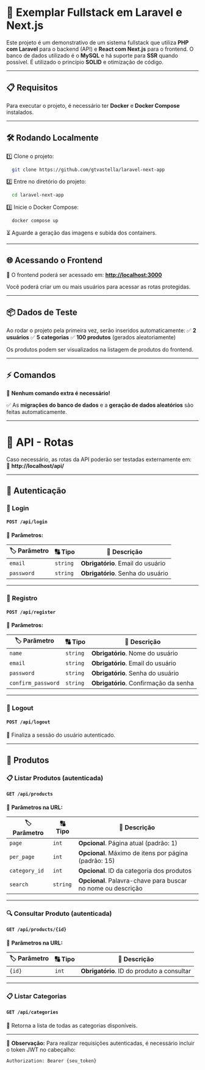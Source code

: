 # 🚀 Exemplar Fullstack em Laravel e Next.js

Este projeto é um demonstrativo de um sistema fullstack que utiliza **PHP com Laravel** para o backend (API) e **React com Next.js** para o frontend. O banco de dados utilizado é o **MySQL** e há suporte para **SSR** quando possível. É utilizado o princípio **SOLID** e otimização de código.

---

## 📋 Requisitos

Para executar o projeto, é necessário ter **Docker** e **Docker Compose** instalados.

---

## 🛠 Rodando Localmente

1️⃣ Clone o projeto:
```bash
  git clone https://github.com/gtvastella/laravel-next-app
```

2️⃣ Entre no diretório do projeto:
```bash
  cd laravel-next-app
```

3️⃣ Inicie o Docker Compose:
```bash
  docker compose up
```

⏳ Aguarde a geração das imagens e subida dos containers.

---

## 🌐 Acessando o Frontend

🔗 O frontend poderá ser acessado em: **[http://localhost:3000](http://localhost:3000)**

Você poderá criar um ou mais usuários para acessar as rotas protegidas.

---

## 📦 Dados de Teste

Ao rodar o projeto pela primeira vez, serão inseridos automaticamente:
✅ **2 usuários**
✅ **5 categorias**
✅ **100 produtos** (gerados aleatoriamente)

Os produtos podem ser visualizados na listagem de produtos do frontend.

---

## ⚡ Comandos

📌 **Nenhum comando extra é necessário!**

✅ As **migrações do banco de dados** e a **geração de dados aleatórios** são feitas automaticamente.

---

# 🔌 API - Rotas

Caso necessário, as rotas da API poderão ser testadas externamente em:  
🔗 **http://localhost/api/**

---

## 🔑 Autenticação

### 🔹 Login
#### `POST /api/login`

📌 **Parâmetros:**

| 🏷️ Parâmetro | 🔠 Tipo | 📖 Descrição |
|-------------|--------|--------------|
| `email` | `string` | **Obrigatório**. Email do usuário |
| `password` | `string` | **Obrigatório**. Senha do usuário |

---

### 📝 Registro
#### `POST /api/register`

📌 **Parâmetros:**

| 🏷️ Parâmetro | 🔠 Tipo | 📖 Descrição |
|-------------|--------|--------------|
| `name` | `string` | **Obrigatório**. Nome do usuário |
| `email` | `string` | **Obrigatório**. Email do usuário |
| `password` | `string` | **Obrigatório**. Senha do usuário |
| `confirm_password` | `string` | **Obrigatório**. Confirmação da senha |

---

### 🚪 Logout
#### `POST /api/logout`

🔹 Finaliza a sessão do usuário autenticado.

---

## 🛒 Produtos

### 📋 Listar Produtos (autenticada)
#### `GET /api/products`

📌 **Parâmetros na URL:**

| 🏷️ Parâmetro | 🔠 Tipo | 📖 Descrição |
|-------------|--------|--------------|
| `page` | `int` | **Opcional**. Página atual (padrão: 1) |
| `per_page` | `int` | **Opcional**. Máximo de itens por página (padrão: 15) |
| `category_id` | `int` | **Opcional**. ID da categoria dos produtos |
| `search` | `string` | **Opcional**. Palavra-chave para buscar no nome ou descrição |

---

### 🔍 Consultar Produto (autenticada)
#### `GET /api/products/{id}`

📌 **Parâmetros na URL:**

| 🏷️ Parâmetro | 🔠 Tipo | 📖 Descrição |
|-------------|--------|--------------|
| `{id}` | `int` | **Obrigatório**. ID do produto a consultar |

---

### 📋 Listar Categorias
#### `GET /api/categories`

🔹 Retorna a lista de todas as categorias disponíveis.

---

📌 **Observação:** Para realizar requisições autenticadas, é necessário incluir o token JWT no cabeçalho:
```
Authorization: Bearer {seu_token}
```

